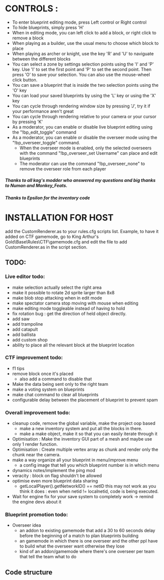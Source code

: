 # CONTROLS :
- To enter blueprint editing mode, press Left control or Right control
- To hide blueprints, simply press 'H'
- When in editing mode, you can left click to add a block, or right click to remove a block
- When playing as a builder, use the usual menu to choose which block to place
- When playing as archer or knight, use the key 'R' and 'U' to naviguate between the different blocks
- You can select a zone by settings selection points using the 'I' and 'P' key. Use 'I' to set the first point and 'P' to set the second point. Then press 'O' to save your selection. You can also use the mouse-wheel click button.
- You can save a blueprint that is inside the two selection points using the 'O' key
- You can load your saved blueprints by using the 'L' key or using the 'X' key
- You can cycle through rendering window size by pressing 'J', try it if your performance aren't great
- You can cycle through rendering relative to your camera or your cursor by pressing 'K'
- As a moderator, you can enable or disable live blueprint editing using the "!bp_edit_toggle" command
- As a moderator, you can enable or disable the overseer mode using the "!bp_overseer_toggle" command.
    - When the overseer mode is enabled, only the selected overseers with the command "!bp_overseer_set Username" can place and edit blueprints
    - The moderator can use the command "!bp_overseer_none" to remove the overseer role from each player
##### Thanks to all kag's modder who answered my questions and big thanks to Numan and Monkey_Feats.
##### Thanks to Epsilon for the inventory code

# INSTALLATION FOR HOST
add the CustomRenderer.as to your rules.cfg scripts list. Example, to have it added on CTF gamemode, go to King Arthur's Gold\Base\Rules\CTF\gamemode.cfg and edit the file to add CustomRenderer.as in the script section.

## TODO:
### Live editor todo:
* make selection actually select the right area
* make it possible to rotate 2d sprite larger than 8x8
* make blob stop attacking when in edit mode
* make spectator camera stop moving with mouse when editing
* make editing mode toggleable instead of having to hold
* fix rotation bug : get the direction of held object directly.
* add saw
* add trampoline
* add catapult
* add ballista
* add custom shop
* ability to place all the relevant block at the blueprint location

### CTF improvement todo:
- f1 tips
- remove block once it's placed
    - also add a command to disable that
- Make the data being sent only to the right team
- make a voting system on blueprints
- make chat command to clear all blueprints
- configurable delay between the placement of blueprint to prevent spam

### Overall improvement todo:
- cleanup code, remove the global variable, make the project oop based
    - make a new inventory system and put all the blocks in there.
    - make a make object, make it so that you can easily iterate through it
- Optimisation : Make the inventory GUI part of a mesh and maybe use only 1 render function.
- Optimisation : Create multiple vertex array as chunk and render only the chunk near the camera.
- make a way organize all your blueprint in menu/improve menu
    - a config image that tell you which blueprint number is in which menu
- dynamics notes/implement the ping mod
- veracity : block on flag shouldn't be allowed 
- optimise even more blueprint data sharing
    - getLocalPlayer().getNetworkID() == netID this may not work as you think it does : even when netid != localnetid, code is being executed.
- Wait for engine fix for your save system to completely work -> remind the engine devs about it

### Blueprint promotion todo:
- Overseer idea
    - an addon to existing gamemode that add a 30 to 60 seconds delay before the beginning of a match to plan blueprints building
    - an gamemode in which there is one overseer and the other ppl have to build what the overseer want otherwise they lose
    - kind of an addon/gamemode where there's one overseer per team that tell the team what to do

## Code structure
